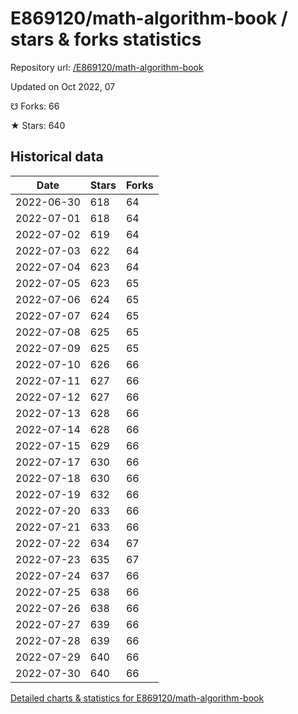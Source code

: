 # E869120/math-algorithm-book / stars & forks statistics

Repository url: [/E869120/math-algorithm-book](https://github.com/E869120/math-algorithm-book)

Updated on Oct 2022, 07

☋ Forks: 66

★ Stars: 640

## Historical data
| Date | Stars | Forks |
|------|-------|-------|
| 2022-06-30 | 618 | 64 | 
| 2022-07-01 | 618 | 64 | 
| 2022-07-02 | 619 | 64 | 
| 2022-07-03 | 622 | 64 | 
| 2022-07-04 | 623 | 64 | 
| 2022-07-05 | 623 | 65 | 
| 2022-07-06 | 624 | 65 | 
| 2022-07-07 | 624 | 65 | 
| 2022-07-08 | 625 | 65 | 
| 2022-07-09 | 625 | 65 | 
| 2022-07-10 | 626 | 66 | 
| 2022-07-11 | 627 | 66 | 
| 2022-07-12 | 627 | 66 | 
| 2022-07-13 | 628 | 66 | 
| 2022-07-14 | 628 | 66 | 
| 2022-07-15 | 629 | 66 | 
| 2022-07-17 | 630 | 66 | 
| 2022-07-18 | 630 | 66 | 
| 2022-07-19 | 632 | 66 | 
| 2022-07-20 | 633 | 66 | 
| 2022-07-21 | 633 | 66 | 
| 2022-07-22 | 634 | 67 | 
| 2022-07-23 | 635 | 67 | 
| 2022-07-24 | 637 | 66 | 
| 2022-07-25 | 638 | 66 | 
| 2022-07-26 | 638 | 66 | 
| 2022-07-27 | 639 | 66 | 
| 2022-07-28 | 639 | 66 | 
| 2022-07-29 | 640 | 66 | 
| 2022-07-30 | 640 | 66 | 


[Detailed charts & statistics for E869120/math-algorithm-book](https://reviewgithub.com/rep/E869120/math-algorithm-book)
